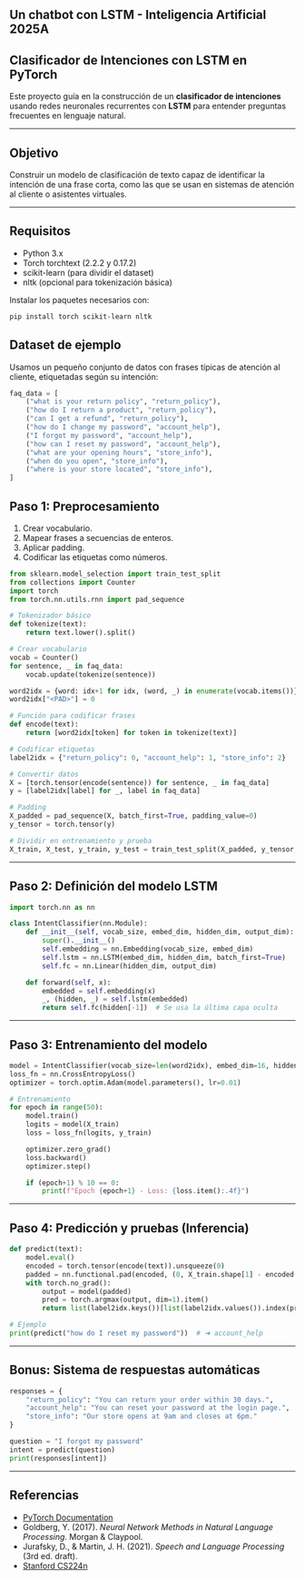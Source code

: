 ## Un chatbot con LSTM - Inteligencia Artificial 2025A

## Clasificador de Intenciones con LSTM en PyTorch

Este proyecto guía en la construcción de un **clasificador de intenciones** usando redes neuronales recurrentes con **LSTM** para entender preguntas frecuentes en lenguaje natural.

---

## Objetivo

Construir un modelo de clasificación de texto capaz de identificar la intención de una frase corta, como las que se usan en sistemas de atención al cliente o asistentes virtuales.

---

## Requisitos

- Python 3.x
- Torch torchtext (2.2.2 y 0.17.2)
- scikit-learn (para dividir el dataset)
- nltk (opcional para tokenización básica)

Instalar los paquetes necesarios con:

```bash
pip install torch scikit-learn nltk
```

## Dataset de ejemplo

Usamos un pequeño conjunto de datos con frases típicas de atención al cliente, etiquetadas según su intención:

```python
faq_data = [
    ("what is your return policy", "return_policy"),
    ("how do I return a product", "return_policy"),
    ("can I get a refund", "return_policy"),
    ("how do I change my password", "account_help"),
    ("I forgot my password", "account_help"),
    ("how can I reset my password", "account_help"),
    ("what are your opening hours", "store_info"),
    ("when do you open", "store_info"),
    ("where is your store located", "store_info"),
]
```

## Paso 1: Preprocesamiento

1. Crear vocabulario.
2. Mapear frases a secuencias de enteros.
3. Aplicar padding.
4. Codificar las etiquetas como números.

```python
from sklearn.model_selection import train_test_split
from collections import Counter
import torch
from torch.nn.utils.rnn import pad_sequence

# Tokenizador básico
def tokenize(text):
    return text.lower().split()

# Crear vocabulario
vocab = Counter()
for sentence, _ in faq_data:
    vocab.update(tokenize(sentence))

word2idx = {word: idx+1 for idx, (word, _) in enumerate(vocab.items())}
word2idx["<PAD>"] = 0

# Función para codificar frases
def encode(text):
    return [word2idx[token] for token in tokenize(text)]

# Codificar etiquetas
label2idx = {"return_policy": 0, "account_help": 1, "store_info": 2}

# Convertir datos
X = [torch.tensor(encode(sentence)) for sentence, _ in faq_data]
y = [label2idx[label] for _, label in faq_data]

# Padding
X_padded = pad_sequence(X, batch_first=True, padding_value=0)
y_tensor = torch.tensor(y)

# Dividir en entrenamiento y prueba
X_train, X_test, y_train, y_test = train_test_split(X_padded, y_tensor, test_size=0.3)
```

---

## Paso 2: Definición del modelo LSTM

```python
import torch.nn as nn

class IntentClassifier(nn.Module):
    def __init__(self, vocab_size, embed_dim, hidden_dim, output_dim):
        super().__init__()
        self.embedding = nn.Embedding(vocab_size, embed_dim)
        self.lstm = nn.LSTM(embed_dim, hidden_dim, batch_first=True)
        self.fc = nn.Linear(hidden_dim, output_dim)

    def forward(self, x):
        embedded = self.embedding(x)
        _, (hidden, _) = self.lstm(embedded)
        return self.fc(hidden[-1])  # Se usa la última capa oculta
```

---

## Paso 3: Entrenamiento del modelo

```python
model = IntentClassifier(vocab_size=len(word2idx), embed_dim=16, hidden_dim=32, output_dim=3)
loss_fn = nn.CrossEntropyLoss()
optimizer = torch.optim.Adam(model.parameters(), lr=0.01)

# Entrenamiento
for epoch in range(50):
    model.train()
    logits = model(X_train)
    loss = loss_fn(logits, y_train)

    optimizer.zero_grad()
    loss.backward()
    optimizer.step()

    if (epoch+1) % 10 == 0:
        print(f"Epoch {epoch+1} - Loss: {loss.item():.4f}")
```

---

## Paso 4: Predicción y pruebas (Inferencia)

```python
def predict(text):
    model.eval()
    encoded = torch.tensor(encode(text)).unsqueeze(0)
    padded = nn.functional.pad(encoded, (0, X_train.shape[1] - encoded.shape[1]), value=0)
    with torch.no_grad():
        output = model(padded)
        pred = torch.argmax(output, dim=1).item()
        return list(label2idx.keys())[list(label2idx.values()).index(pred)]

# Ejemplo
print(predict("how do I reset my password"))  # ➜ account_help
```

---

## Bonus: Sistema de respuestas automáticas

```python
responses = {
    "return_policy": "You can return your order within 30 days.",
    "account_help": "You can reset your password at the login page.",
    "store_info": "Our store opens at 9am and closes at 6pm."
}

question = "I forgot my password"
intent = predict(question)
print(responses[intent])
```

---

## Referencias

- [PyTorch Documentation](https://pytorch.org/docs/stable/index.html)
- Goldberg, Y. (2017). *Neural Network Methods in Natural Language Processing*. Morgan & Claypool.
- Jurafsky, D., & Martin, J. H. (2021). *Speech and Language Processing* (3rd ed. draft).
- [Stanford CS224n](https://web.stanford.edu/class/cs224n/)


